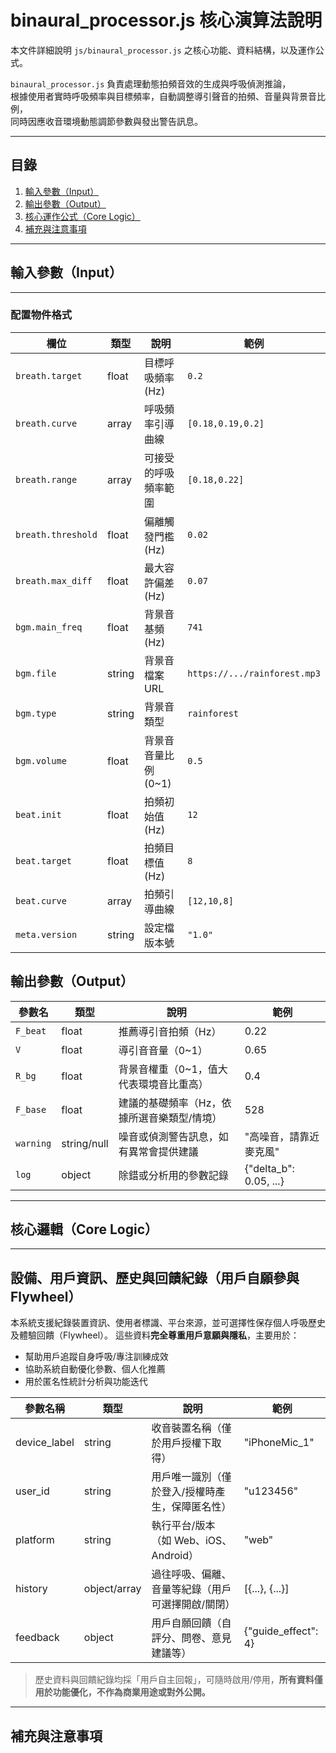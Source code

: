 # binaural_processor.js 核心演算法說明

本文件詳細說明 `js/binaural_processor.js` 之核心功能、資料結構，以及運作公式。

`binaural_processor.js` 負責處理動態拍頻音效的生成與呼吸偵測推論，  
根據使用者實時呼吸頻率與目標頻率，自動調整導引聲音的拍頻、音量與背景音比例，  
同時因應收音環境動態調節參數與發出警告訊息。

---

## 目錄

1. [輸入參數（Input）](#輸入參數input)
2. [輸出參數（Output）](#輸出參數output)
3. [核心運作公式（Core Logic）](#核心運作公式core-logic)
4. [補充與注意事項](#補充與注意事項)

---

## 輸入參數（Input）

---
### 配置物件格式

| 欄位 | 類型 | 說明 | 範例 |
| --- | --- | --- | --- |
| `breath.target` | float | 目標呼吸頻率 (Hz) | `0.2` |
| `breath.curve` | array<float> | 呼吸頻率引導曲線 | `[0.18,0.19,0.2]` |
| `breath.range` | array<float> | 可接受的呼吸頻率範圍 | `[0.18,0.22]` |
| `breath.threshold` | float | 偏離觸發門檻 (Hz) | `0.02` |
| `breath.max_diff` | float | 最大容許偏差 (Hz) | `0.07` |
| `bgm.main_freq` | float | 背景音基頻 (Hz) | `741` |
| `bgm.file` | string | 背景音檔案 URL | `https://.../rainforest.mp3` |
| `bgm.type` | string | 背景音類型 | `rainforest` |
| `bgm.volume` | float | 背景音音量比例 (0~1) | `0.5` |
| `beat.init` | float | 拍頻初始值 (Hz) | `12` |
| `beat.target` | float | 拍頻目標值 (Hz) | `8` |
| `beat.curve` | array<float> | 拍頻引導曲線 | `[12,10,8]` |
| `meta.version` | string | 設定檔版本號 | `"1.0"` |

## 輸出參數（Output）

| 參數名   | 類型         | 說明                                                     | 範例                      |
|----------|--------------|----------------------------------------------------------|---------------------------|
| `F_beat` | float        | 推薦導引音拍頻（Hz）                                     | 0.22                      |
| `V`      | float        | 導引音音量（0~1）                                        | 0.65                      |
| `R_bg`   | float        | 背景音權重（0~1，值大代表環境音比重高）                  | 0.4                       |
| `F_base` | float        | 建議的基礎頻率（Hz，依據所選音樂類型/情境）              | 528                       |
| `warning`| string/null  | 噪音或偵測警告訊息，如有異常會提供建議                  | "高噪音，請靠近麥克風"    |
| `log`    | object       | 除錯或分析用的參數記錄                                   | {"delta_b": 0.05, ...}    |

---

## 核心邏輯（Core Logic）

---

## 設備、用戶資訊、歷史與回饋紀錄（用戶自願參與 Flywheel）

本系統支援紀錄裝置資訊、使用者標識、平台來源，並可選擇性保存個人呼吸歷史及體驗回饋（Flywheel）。
這些資料**完全尊重用戶意願與隱私**，主要用於：
- 幫助用戶追蹤自身呼吸/專注訓練成效
- 協助系統自動優化參數、個人化推薦
- 用於匿名性統計分析與功能迭代

| 參數名稱       | 類型           | 說明                                               | 範例                    |
| -------------- | -------------- | -------------------------------------------------- | ---------------------- |
| device_label   | string         | 收音裝置名稱（僅於用戶授權下取得）                  | "iPhoneMic_1"          |
| user_id        | string         | 用戶唯一識別（僅於登入/授權時產生，保障匿名性）      | "u123456"              |
| platform       | string         | 執行平台/版本（如 Web、iOS、Android）               | "web"                  |
| history        | object/array   | 過往呼吸、偏離、音量等紀錄（用戶可選擇開啟/關閉）     | [{...}, {...}]         |
| feedback       | object         | 用戶自願回饋（自評分、問卷、意見建議等）             | {"guide_effect": 4}    |

> 歷史資料與回饋紀錄均採「用戶自主回報」，可隨時啟用/停用，**所有資料僅用於功能優化，不作為商業用途或對外公開。**

---

## 補充與注意事項

